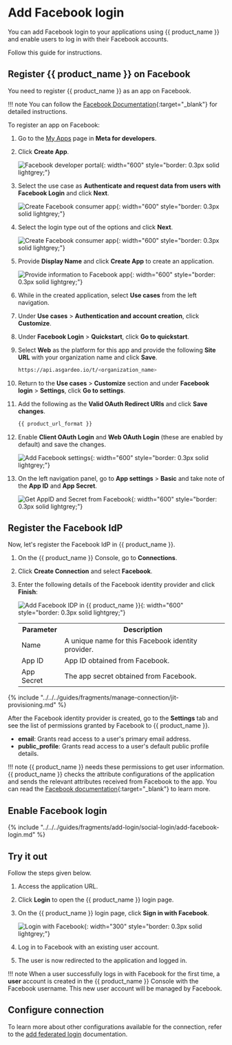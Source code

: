 # Add Facebook login

You can add Facebook login to your applications using {{ product_name }} and enable users to log in with their Facebook accounts.

Follow this guide for instructions.

## Register {{ product_name }} on Facebook
You need to register {{ product_name }} as an app on Facebook.

!!! note
    You can follow the [Facebook Documentation](https://developers.facebook.com/docs/development/create-an-app){:target="_blank"} for detailed instructions.

To register an app on Facebook:

1. Go to the [My Apps](https://developers.facebook.com/apps) page in **Meta for developers**.

2. Click **Create App**.

    ![Facebook developer portal]({{base_path}}/assets/img/guides/idp/facebook-idp/facebook-developer-portal.png){: width="600" style="border: 0.3px solid lightgrey;"}

3. Select the use case as **Authenticate and request data from users with Facebook Login** and click **Next**.

    ![Create Facebook consumer app]({{base_path}}/assets/img/guides/idp/facebook-idp/facebook-app-type.png){: width="600" style="border: 0.3px solid lightgrey;"}

4. Select the login type out of the options and click **Next**.

    ![Create Facebook consumer app]({{base_path}}/assets/img/guides/idp/facebook-idp/facebook-choose-login-type.png){: width="600" style="border: 0.3px solid lightgrey;"}

4. Provide **Display Name** and click **Create App** to create an application.

    ![Provide information to Facebook app]({{base_path}}/assets/img/guides/idp/facebook-idp/facebook-app-info.png){: width="600" style="border: 0.3px solid lightgrey;"}

5. While in the created application, select **Use cases** from the left navigation.

6. Under **Use cases** > **Authentication and account creation**, click **Customize**.

7. Under **Facebook Login** > **Quickstart**, click **Go to quickstart**.

5. Select **Web** as the platform for this app and provide the following **Site URL** with your organization name and click **Save**.

    ```bash no-line-numbers
    https://api.asgardeo.io/t/<organization_name>
    ```

6. Return to the **Use cases** > **Customize** section and under **Facebook login** > **Settings**, click **Go to settings**.

7. Add the following as the **Valid OAuth Redirect URIs** and click **Save changes**.

    ```bash
    {{ product_url_format }}
    ```

8. Enable **Client OAuth Login** and **Web OAuth Login** (these are enabled by default) and save the changes.

    ![Add Facebook settings]({{base_path}}/assets/img/guides/idp/facebook-idp/facebook-app-settings.jpg){: width="600" style="border: 0.3px solid lightgrey;"}

9. On the left navigation panel, go to **App settings** > **Basic** and take note of the **App ID** and **App Secret**.

    ![Get AppID and Secret from Facebook]({{base_path}}/assets/img/guides/idp/facebook-idp/app-id-secret-from-facebook.png){: width="600" style="border: 0.3px solid lightgrey;"}

## Register the Facebook IdP

Now, let's register the Facebook IdP in {{ product_name }}.

1. On the {{ product_name }} Console, go to **Connections**.
2. Click **Create Connection** and select **Facebook**.
3. Enter the following details of the Facebook identity provider and click **Finish**:

    ![Add Facebook IDP in {{ product_name }}]({{base_path}}/assets/img/guides/idp/facebook-idp/add-facebook-idp.png){: width="600" style="border: 0.3px solid lightgrey;"}

    <table>
        <tr>
            <th>Parameter</th>
            <th>Description</th>
        </tr>
        <tr>
            <td>Name</td>
            <td>A unique name for this Facebook identity provider.</td>
        </tr>
        <tr>
            <td>App ID</td>
            <td>App ID obtained from Facebook.</td>
        </tr>
        <tr>
            <td>App Secret</td>
            <td>The app secret obtained from Facebook.</td>
        </tr>
    </table>

<!-- 4. If required, you can [disable JIT user provisioning]({{base_path}}/guides/authentication/jit-user-provisioning/). -->

{% include "../../../guides/fragments/manage-connection/jit-provisioning.md" %}

After the Facebook identity provider is created, go to the **Settings** tab and see the list of permissions granted by Facebook to {{ product_name }}.

- **email**: Grants read access to a user's primary email address.
- **public_profile**: Grants read access to a user's default public profile details.  

!!! note
    {{ product_name }} needs these permissions to get user information. {{ product_name }} checks the attribute configurations of the application and sends the relevant attributes received from Facebook to the app. You can read the [Facebook documentation](https://developers.facebook.com/docs/permissions/reference){:target="_blank"} to learn more.

## Enable Facebook login

{% include "../../../guides/fragments/add-login/social-login/add-facebook-login.md" %}

## Try it out

Follow the steps given below.

1. Access the application URL.

2. Click **Login** to open the {{ product_name }} login page.

3. On the {{ product_name }} login page, click **Sign in with Facebook**.

    ![Login with Facebook]({{base_path}}/assets/img/guides/idp/facebook-idp/sign-in-with-facebook.png){: width="300" style="border: 0.3px solid lightgrey;"}

4. Log in to Facebook with an existing user account.

5. The user is now redirected to the application and logged in.

!!! note
    When a user successfully logs in with Facebook for the first time, a **user** account is created in the {{ product_name }} Console with the Facebook username. This new user account will be managed by Facebook.

## Configure connection

To learn more about other configurations available for the connection, refer to the [add federated login]({{base_path}}/guides/authentication/federated-login) documentation.
